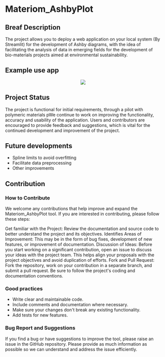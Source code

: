 # Materiom_AshbyPlot

## Breaf Description
The project allows you to deploy a web application on your local system (By Streamlit) for the development of Ashby diagrams, with the idea of facilitating the analysis of data in emerging fields for the development of bio-materials projects aimed at environmental sustainability.

## Example use app

<p align="center">
  <img src="https://github.com/davor-ibarra/Materiom_AshbyPlot/blob/main/resourses/example_app.gif" />
</p>

## Project Status
The project is functional for initial requirements, through a pilot with polymeric materials pWe continue to work on improving the functionality, accuracy and usability of the application. Users and contributors are encouraged to provide feedback and suggestions, which is vital for the continued development and improvement of the project.

## Future developments
- Spline limits to avoid overfitting
- Facilitate data preprocessing
- Other improvements

## Contribution
### How to Contribute
We welcome any contributions that help improve and expand the Materiom_AshbyPlot tool. If you are interested in contributing, please follow these steps:

Get familiar with the Project: Review the documentation and source code to better understand the project and its objectives.
Identifies Areas of Improvement: This may be in the form of bug fixes, development of new features, or improvement of documentation.
Discussion of Ideas: Before you start working on a significant contribution, open an issue to discuss your ideas with the project team. This helps align your proposals with the project objectives and avoid duplication of efforts.
Fork and Pull Request: Fork the repository, work on your contribution in a separate branch, and submit a pull request. Be sure to follow the project's coding and documentation conventions.

### Good practices
- Write clear and maintainable code.
- Include comments and documentation where necessary.
- Make sure your changes don't break any existing functionality.
- Add tests for new features.

### Bug Report and Suggestions
If you find a bug or have suggestions to improve the tool, please raise an issue in the GitHub repository. Please provide as much information as possible so we can understand and address the issue efficiently.

